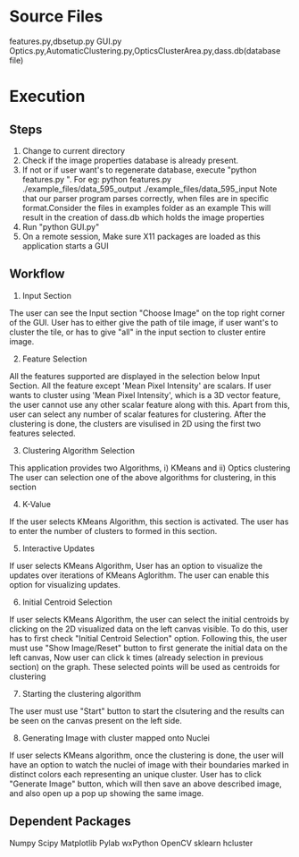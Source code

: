 Source Files
============
features.py,dbsetup.py
GUI.py
Optics.py,AutomaticClustering.py,OpticsClusterArea.py,dass.db(database file)


Execution
=========
Steps
-----
1. Change to current directory
2. Check if the image properties database is already present.
3. If not or if user want's to regenerate database, execute
   "python features.py <path to input texfiles> <path to TIF images>".
   For eg: python features.py ./example_files/data_595_output ./example_files/data_595_input
   Note that our parser program parses correctly, when files are in specific format.Consider the files in examples folder as an example 
   This will result in the creation of dass.db which holds the image
   properties
4. Run "python GUI.py"
3. On a remote session, Make sure X11 packages are loaded as this application starts a GUI

Workflow
--------
1) Input Section

The user can see the Input section "Choose Image" on the top right corner of the GUI.
User has to either give the path of tile image, if user want's to cluster the tile, or
has to give "all" in the input section to cluster entire image.

2) Feature Selection

All the features supported are displayed in the selection below Input Section. All the
feature except 'Mean Pixel Intensity' are scalars. If user wants to cluster using 'Mean
Pixel Intensity', which is a 3D vector feature, the user cannot use any other scalar feature along with this. Apart
from this, user can select any number of scalar features for clustering. After the
clustering is done, the clusters are visulised in 2D using the first two features selected.


3) Clustering Algorithm Selection

This application provides two Algorithms, i) KMeans and ii) Optics clustering
The user can selection one of the above algorithms for clustering, in this section

4) K-Value

If the user selects KMeans Algorithm, this section is activated. The user has
to enter the number of clusters to formed in this section.

5) Interactive Updates

If user selects KMeans Algorithm, User has an option to visualize the updates over
iterations of KMeans Aglorithm. The user can enable this option for visualizing
updates.

6) Initial Centroid Selection

If user selects KMeans Algorithm, the user can select the initial centroids by
clicking on the 2D visualized data on the left canvas visible. To do this, user
has to first check "Initial Centroid Selection" option. Following this, the user
must use "Show Image/Reset" button to first generate the initial data on the 
left canvas, Now user can click k times (already selection in previous section)
on the graph. These selected points will be used as centroids for clustering

7) Starting the clustering algorithm

The user must use "Start" button to start the clsutering and the results can be
seen on the canvas present on the left side.

8) Generating Image with cluster mapped onto Nuclei

If user selects KMeans algorithm, once the clustering is done, the user will
have an option to watch the nuclei of image with their boundaries marked in
distinct colors each representing an unique cluster. User has to click 
"Generate Image" button, which will then save an above described image,
and also open up a pop up showing the same image.

Dependent Packages
------------------
Numpy
Scipy
Matplotlib
Pylab
wxPython
OpenCV
sklearn
hcluster
